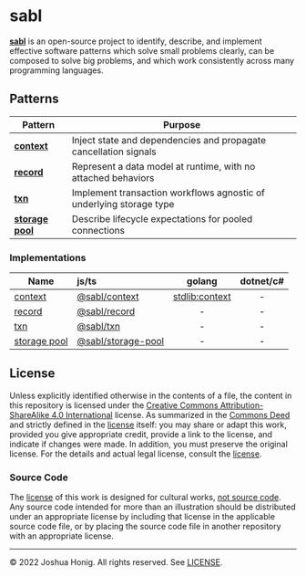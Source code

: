 # sabl

[**sabl**](https://github.com/libsabl/patterns) is an open-source project to identify, describe, and implement effective software patterns which solve small problems clearly, can be composed to solve big problems, and which work consistently across many programming languages.

## Patterns

|Pattern|Purpose|
|-|-|
|[**context**](./patterns/context.md)|Inject state and dependencies and propagate cancellation signals|
|[**record**](./patterns/record.md)|Represent a data model at runtime, with no attached behaviors|
|[**txn**](./patterns/txn.md)|Implement transaction workflows agnostic of underlying storage type|
|[**storage pool**](./patterns/storage-pool.md)|Describe lifecycle expectations for pooled connections|

### Implementations

|Name|js/ts|golang|dotnet/c#|
|-|:-|:-:|:-:|
|[context](./patterns/context.md)|[@sabl/context](https://www.npmjs.com/package/@sabl/context)|[stdlib:context](https://pkg.go.dev/context)|-|
|[record](./patterns/record.md)|[@sabl/record](https://www.npmjs.com/package/@sabl/record)|-|-|
|[txn](./patterns/txn.md)|[@sabl/txn](https://www.npmjs.com/package/@sabl/txn)|-|-|
|[storage pool](./patterns/storage-pool.md)|[@sabl/storage-pool](https://www.npmjs.com/package/@sabl/storage-pool)|-|-|

## License
Unless explicitly identified otherwise in the contents of a file, the content in this repository is licensed under the [Creative Commons Attribution-ShareAlike 4.0 International](https://creativecommons.org/licenses/by-sa/4.0/legalcode) license. As summarized in the [Commons Deed](https://creativecommons.org/licenses/by-sa/4.0/) and strictly defined in the [license](./LICENSE.md) itself: you may share or adapt this work, provided you give appropriate credit, provide a link to the license, and indicate if changes were made. In addition, you must preserve the original license. For the details and actual legal license, consult the [license](./LICENSE.md).

### Source Code
The [license](#license) of this work is designed for cultural works, [not source code](https://creativecommons.org/faq/#can-i-apply-a-creative-commons-license-to-software). Any source code intended for more than an illustration should be distributed under an appropriate license by including that license in the applicable source code file, or by placing the source code file in another repository with an appropriate license.


---
&copy; 2022 Joshua Honig. All rights reserved. See [LICENSE](../LICENSE.md).